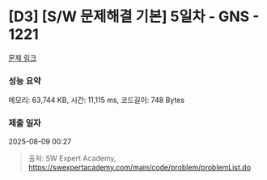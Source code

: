 # [D3] [S/W 문제해결 기본] 5일차 - GNS - 1221 

[문제 링크](https://swexpertacademy.com/main/code/problem/problemDetail.do?contestProbId=AV14jJh6ACYCFAYD) 

### 성능 요약

메모리: 63,744 KB, 시간: 11,115 ms, 코드길이: 748 Bytes

### 제출 일자

2025-08-09 00:27



> 출처: SW Expert Academy, https://swexpertacademy.com/main/code/problem/problemList.do